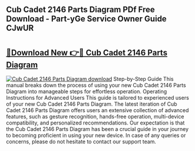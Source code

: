 ## Cub Cadet 2146 Parts Diagram PDf Free Download - Part-yGe Service Owner Guide CJwUR

# <h2><a href="http://dfku0u.blite.top/?on=Cub+Cadet+2146+Parts+Diagram">🔗Download New 👉🔴 Cub Cadet 2146 Parts Diagram</a></h2>

[![Cub Cadet 2146 Parts Diagram download](https://i.imgur.com/lujVjoI.png)](http://dfku0u.blite.top/?on=Cub+Cadet+2146+Parts+Diagram)
Step-by-Step Guide This manual breaks down the process of using your new Cub Cadet 2146 Parts Diagram into manageable steps for effortless operation. Operating Instructions for Advanced Users This guide is tailored to experienced users of your new Cub Cadet 2146 Parts Diagram. The latest iteration of Cub Cadet 2146 Parts Diagram offers users an extensive collection of advanced features, such as gesture recognition, hands-free operation, multi-device compatibility, and personalized recommendations. Our expectation is that the Cub Cadet 2146 Parts Diagram has been a crucial guide in your journey to becoming proficient in using your new device. In case of any queries or concerns, please do not hesitate to contact our support team.
